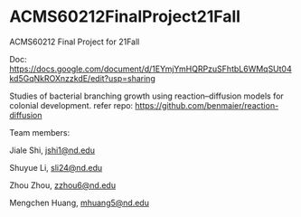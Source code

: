 # ACMS60212FinalProject21Fall
ACMS60212 Final Project for 21Fall

Doc:
https://docs.google.com/document/d/1EYmjYmHQRPzuSFhtbL6WMqSUt04kd5GqNkROXnzzkdE/edit?usp=sharing


Studies of bacterial branching growth using reaction–diffusion models for colonial development.
refer repo: 
https://github.com/benmaier/reaction-diffusion

Team members:

Jiale Shi, jshi1@nd.edu

Shuyue Li, sli24@nd.edu

Zhou Zhou, zzhou6@nd.edu

Mengchen Huang, mhuang5@nd.edu
